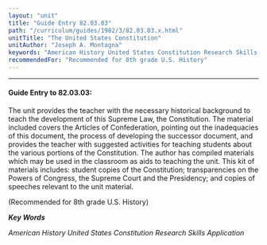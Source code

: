 ```yaml
---
layout: "unit"
title: "Guide Entry 82.03.03"
path: "/curriculum/guides/1982/3/82.03.03.x.html"
unitTitle: "The United States Constitution"
unitAuthor: "Joseph A. Montagna"
keywords: "American History United States Constitution Research Skills Application"
recommendedFor: "Recommended for 8th grade U.S. History"
---
```

<body>
<hr/>
 <h4>
  Guide Entry to 82.03.03:
 </h4>
 The unit provides the teacher with the necessary historical background to teach the development of this Supreme Law, the Constitution.  The material included covers the Articles of Confederation, pointing out the inadequacies of this document, the process of developing the successor document, and provides the teacher with suggested activities for teaching students about the various portions of the Constitution. The author has compiled materials which may be used in the classroom as aids to teaching the unit.  This kit of materials includes: student copies of the Constitution; transparencies on the Powers of Congress, the Supreme Court and the Presidency; and copies of speeches relevant to the unit material.
 <p>
  (Recommended for 8th grade U.S. History)
 </p>
<p>
  <b>
   <i>
    Key Words
   </i>
  </b>
  <br/>
 </p>
 <p>
  <i>
   American History United States Constitution Research Skills Application
  </i>
 </p>

</body>